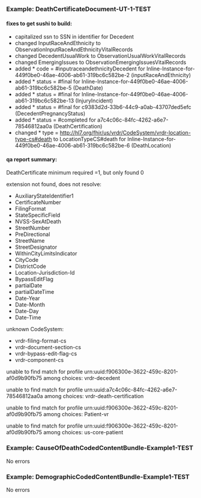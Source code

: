 ### Example: DeathCertificateDocument-UT-1-TEST

#### fixes to get sushi to build:
* capitalized ssn to SSN in identifier for Decedent
* changed InputRaceAndEthnicity to ObservationInputRaceAndEthnicityVitalRecords
* changed DecedentUsualWork to ObservationUsualWorkVitalRecords
* changed EmergingIssues to ObservationEmergingIssuesVitalRecords
* added * code = #inputraceandethnicityDecedent for Inline-Instance-for-449f0be0-46ae-4006-ab61-319bc6c582be-2 (inputRaceAndEthnicity)
* added * status = #final for Inline-Instance-for-449f0be0-46ae-4006-ab61-319bc6c582be-5 (DeathDate)
* added * status = #final for Inline-Instance-for-449f0be0-46ae-4006-ab61-319bc6c582be-13 (InjuryIncident)
* added * status = #final for c9383d2d-33b6-44c9-a0ab-43707ded5efc (DecedentPregnancyStatus)
* added * status = #completed for a7c4c06c-84fc-4262-a6e7-78546812aa0a (DeathCertification)
* changed * type = http://hl7.org/fhir/us/vrdr/CodeSystem/vrdr-location-type-cs#death to LocationTypeCS#death for Inline-Instance-for-449f0be0-46ae-4006-ab61-319bc6c582be-6 (DeathLocation)

#### qa report summary:
DeathCertificate minimum required =1, but only found 0

extension not found, does not resolve:
* AuxiliaryStateIdentifier1
* CertificateNumber
* FilingFormat
* StateSpecificField
* NVSS-SexAtDeath
* StreetNumber
* PreDirectional
* StreetName
* StreetDesignator
* WithinCityLimitsIndicator
* CityCode
* DistrictCode
* Location-Jurisdiction-Id
* BypassEditFlag
* partialDate
* partialDateTime
* Date-Year
* Date-Month
* Date-Day
* Date-Time

unknown CodeSystem: 
* vrdr-filing-format-cs
* vrdr-document-section-cs
* vrdr-bypass-edit-flag-cs
* vrdr-component-cs

unable to find match for profile urn:uuid:f906300e-3622-459c-8201-af0d9b90fb75 among choices: vrdr-decedent

unable to find match for profile urn:uuid:a7c4c06c-84fc-4262-a6e7-78546812aa0a among choices: vrdr-death-certification

unable to find match for profile urn:uuid:f906300e-3622-459c-8201-af0d9b90fb75 among choices: Patient-vr

unable to find match for profile urn:uuid:f906300e-3622-459c-8201-af0d9b90fb75 among choices: us-core-patient

### Example: CauseOfDeathCodedContentBundle-Example1-TEST
No errors

### Example: DemographicCodedContentBundle-Example1-TEST
No errors